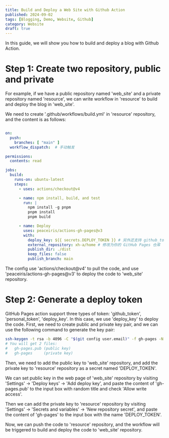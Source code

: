 ```yaml
---
title: Build and Deploy a Web Site with Github Action
published: 2024-09-02
tags: [Blogging, Demo, Website, Github]
category: Website
draft: true
---
```


In this guide, we will show you how to build and deploy a blog with Github Action.

# Step 1: Create two repository, public and private

For example, if we have a public repository named 'web_site' and a private repository named 'resource', we can write workflow in 'resource' to build and deploy the blog in 'web_site'.

We need to create '.github/workflows/build.yml' in 'resource' repository, and the content is as follows:

```yaml

on:
  push:
    branches: [ "main" ]
  workflow_dispatch:  # 手动触发

permissions:
  contents: read  

jobs:
  build:
    runs-on: ubuntu-latest
    steps:
      - uses: actions/checkout@v4

      - name: npm install, build, and test
        run: |
          npm install -g pnpm
          pnpm install
          pnpm build

      - name: Deploy
        uses: peaceiris/actions-gh-pages@v3
        with:
          deploy_key: ${{ secrets.DEPLOY_TOKEN }} # 另外还支持 github_token 和 personal_token
          external_repository: xh-a/home # 修改为你的 GitHub Pages 仓库
          publish_dir: ./dist
          keep_files: false
          publish_branch: main
``` 
The config use 'actions/checkout@v4' to pull the code, and use 'peaceiris/actions-gh-pages@v3' to deploy the code to 'web_site' repository.

# Step 2: Generate a deploy token

GitHub Pages action support three types of token: 'github_token', 'personal_token', 'deploy_key'.
In this case, we use 'deploy_key' to deploy the code.
First, we need to create public and private key pair, and we can use the following command to generate the key pair:

```bash
ssh-keygen -t rsa -b 4096 -C "$(git config user.email)" -f gh-pages -N ""
# You will get 2 files:
#   gh-pages.pub (public key)
#   gh-pages     (private key)
```

Then, we need to add the public key to 'web_site' repository, and add the private key to 'resource' repository as a secret named 'DEPLOY_TOKEN'.

We can set public key in the web page of 'web_site' repository by visiting 'Settings' -> 'Deploy keys' -> 'Add deploy key', and paste the content of 'gh-pages.pub' to the input box with random title and check 'Allow write access'.

Then we can add the private key to 'resource' repository by visiting 'Settings' -> 'Secrets and variables' -> 'New repository secret', and paste the content of 'gh-pages' to the input box with the name 'DEPLOY_TOKEN'.

Now, we can push the code to 'resource' repository, and the workflow will be triggered to build and deploy the code to 'web_site' repository.
